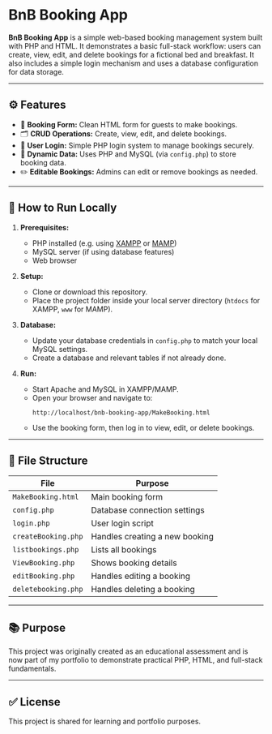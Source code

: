 # BnB Booking App

**BnB Booking App** is a simple web-based booking management system built with PHP and HTML. It demonstrates a basic full-stack workflow: users can create, view, edit, and delete bookings for a fictional bed and breakfast. It also includes a simple login mechanism and uses a database configuration for data storage.

---

## ⚙️ Features

- 📄 **Booking Form:** Clean HTML form for guests to make bookings.
- 🗂️ **CRUD Operations:** Create, view, edit, and delete bookings.
- 🔑 **User Login:** Simple PHP login system to manage bookings securely.
- 🔄 **Dynamic Data:** Uses PHP and MySQL (via `config.php`) to store booking data.
- ✏️ **Editable Bookings:** Admins can edit or remove bookings as needed.

---

## 🚀 How to Run Locally

1. **Prerequisites:**
   - PHP installed (e.g. using [XAMPP](https://www.apachefriends.org/) or [MAMP](https://www.mamp.info/))
   - MySQL server (if using database features)
   - Web browser

2. **Setup:**
   - Clone or download this repository.
   - Place the project folder inside your local server directory (`htdocs` for XAMPP, `www` for MAMP).

3. **Database:**
   - Update your database credentials in `config.php` to match your local MySQL settings.
   - Create a database and relevant tables if not already done.

4. **Run:**
   - Start Apache and MySQL in XAMPP/MAMP.
   - Open your browser and navigate to:
     ```
     http://localhost/bnb-booking-app/MakeBooking.html
     ```
   - Use the booking form, then log in to view, edit, or delete bookings.

---

## 📁 File Structure

| File | Purpose |
| ---- | ------- |
| `MakeBooking.html` | Main booking form |
| `config.php` | Database connection settings |
| `login.php` | User login script |
| `createBooking.php` | Handles creating a new booking |
| `listbookings.php` | Lists all bookings |
| `ViewBooking.php` | Shows booking details |
| `editBooking.php` | Handles editing a booking |
| `deletebooking.php` | Handles deleting a booking |

---

## 📚 Purpose

This project was originally created as an educational assessment and is now part of my portfolio to demonstrate practical PHP, HTML, and full-stack fundamentals.

---

## ✅ License

This project is shared for learning and portfolio purposes.
